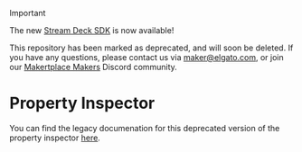 > [!IMPORTANT]  
> The new [Stream Deck SDK](https://github.com/elgatosf/streamdeck) is now available!
>
> This repository has been marked as deprecated, and will soon be deleted. If you have any questions, please contact us via [maker@elgato.com](maker@elgato.com), or join our [Makertplace Makers](https://discord.gg/GehBUcu627) Discord community.

# Property Inspector

You can find the legacy documenation for this deprecated version of the property inspector [here](https://github.com/elgatosf/streamdeck-javascript-sdk/blob/docs/README.md).
